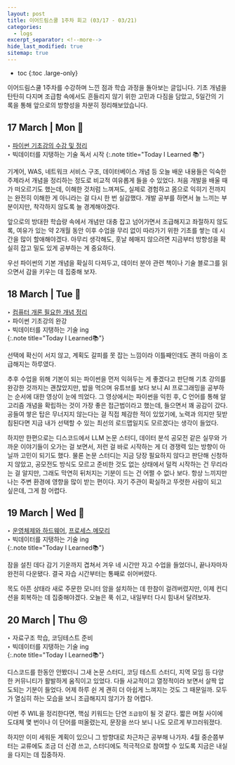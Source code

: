 ```yaml
---
layout: post
title: 이어드림스쿨 1주차 회고 (03/17 - 03/21)
categories: 
  - logs 
excerpt_separator: <!--more-->
hide_last_modified: true
sitemap: true
---
```


* toc
{:toc .large-only}

이어드림스쿨 1주차를 수강하며 느낀 점과 학습 과정을 돌아보는 글입니다.
기초 개념을 탄탄히 다지며 조급함 속에서도 흔들리지 않기 위한 고민과 다짐을 담았고, 5일간의 기록을 통해 앞으로의 방향성을 차분히 정리해보았습니다.

<!--more-->

## 17 March | Mon 🙂

‣ [파이썬 기초강의 수강 및 정리](/development/python/2025-03-17-python-00개념정리/) <br>‣ 빅데이터를 지탱하는 기술 독서 시작
{:.note title="Today I Learned 📚"}

기계어, WAS, 네트워크 서비스 구조, 데이터베이스 개념 등 오늘 배운 내용들은 익숙한 주제라서 개념을 정리하는 정도로 비교적 여유롭게 들을 수 있었다. 처음 개발을 배울 때가 떠오르기도 했는데, 이해한 것처럼 느껴져도, 실제로 경험하고 몸으로 익히기 전까지는 완전히 이해한 게 아니라는 걸 다시 한 번 실감했다. 개발 공부를 하면서 늘 느끼는 부분이지만, 착각하지 않도록 늘 경계해야겠다.

앞으로의 방대한 학습량 속에서 개념만 대충 잡고 넘어가면서 조급해지고 좌절하지 않도록, 여유가 있는 약 2개월 동안 이후 수업을 무리 없이 따라가기 위한 기초를 쌓는 데 시간을 많이 할애해야겠다. 아무리 생각해도, 훗날 헤매지 않으려면 지금부터 방향성을 확실히 잡고 밀도 있게 공부하는 게 중요하다.

우선 파이썬의 기본 개념을 확실히 다져두고, 데이터 분야 관련 책이나 기술 블로그를 읽으면서 감을 키우는 데 집중해 보자.

## 18 March | Tue 🤔

‣ [컴퓨터 개론 필요한 개념 정리](cse/2025-03-18-cse-1컴퓨터언어/)<br>‣ 파이썬 기초강의 완강<br>‣ 빅데이터를 지탱하는 기술 ing<br>
{:.note title="Today I Learned📚"}

선택에 확신이 서지 않고, 계획도 갈피를 못 잡는 느낌이라 이틀째인데도 괜히 마음이 조급해지는 하루였다.

추후 수업을 위해 기본이 되는 파이썬을 먼저 익혀두는 게 좋겠다고 판단해 기초 강의를 완강한 것까지는 괜찮았지만, 밥을 먹으며 유튜브를 보다 보니 AI 프로그래밍을 공부하는 순서에 대한 영상이 눈에 띄었다. 그 영상에서는 파이썬을 익힌 후, C 언어를 통해 알고리즘 개념을 확립하는 것이 가장 좋은 접근법이라고 했는데, 들으면서 꽤 공감이 갔다. 공들여 쌓은 탑은 무너지지 않는다는 걸 직접 체감한 적이 있었기에, 노력과 의지만 뒷받침된다면 지금 내가 선택할 수 있는 최선의 로드맵일지도 모르겠다는 생각이 들었다.

하지만 한편으로는 디스코드에서 LLM 논문 스터디, 데이터 분석 공모전 같은 실무와 가까운 이야기들이 오가는 걸 보면서, 저런 걸 바로 시작하는 게 더 경쟁력 있는 방향이 아닐까 고민이 되기도 했다. 물론 논문 스터디는 지금 당장 필요하지 않다고 판단해 신청하지 않았고, 공모전도 방식도 모르고 준비한 것도 없는 상태에서 덜컥 시작하는 건 무리라는 걸 알지만, 그래도 막연히 뒤처지는 기분이 드는 건 어쩔 수 없나 보다. 항상 느끼지만 나는 주변 환경에 영향을 많이 받는 편이다. 자기 주관이 확실하고 뚜렷한 사람이 되고 싶은데, 그게 참 어렵다.

## 19 March | Wed 🤧

‣ [운영체제와 하드웨어](cse/2025-03-19-cse-2컴퓨터하드웨어와-운영체제/), [프로세스](/cse/2025-03-19-cse-3프로세스/),[메모리](cse/2025-03-19-cse-4메모리/)<br>‣ 빅데이터를 지탱하는 기술 ing<br>
{:.note title="Today I Learned📚"}

잠을 설친 데다 감기 기운까지 겹쳐서 겨우 네 시간만 자고 수업을 들었더니, 끝나자마자 완전히 다운됐다. 결국 자습 시간부터는 통째로 쉬어버렸다.

목도 아픈 상태라 새로 주문한 모니터 암을 설치하는 데 한참이 걸려버렸지만, 이제 컨디션을 회복하는 데 집중해야겠다. 오늘은 푹 쉬고, 내일부터 다시 힘내서 달려보자.

## 20 March | Thu 😣

‣ 자료구조 학습, 코딩테스트 준비<br>‣ 빅데이터를 지탱하는 기술 ing<br>
{:.note title="Today I Learned📚"}

디스코드를 한동안 안봤더니 그새 논문 스터디, 코딩 테스트 스터디, 지역 모임 등 다양한 커뮤니티가 활발하게 움직이고 있었다. 다들 사교적이고 열정적이라 보면서 살짝 압도되는 기분이 들었다. 어제 하루 쉰 게 괜히 더 아쉽게 느껴지는 것도 그 때문일까. 모두가 열심히 하는 모습을 보니 조급해지지 않기가 참 어렵다. 

이번 주 WIL을 정리한다면, 핵심 키워드는 단연 `조급함`이 될 것 같다. 짧은 며칠 사이에 도대체 몇 번이나 이 단어를 떠올렸는지, 문장을 쓰다 보니 나도 모르게 부끄러워졌다.

하지만 이미 세워둔 계획이 있으니 그 방향대로 차근차근 공부해 나가자. 4월 중순쯤부터는 교류에도 조금 더 신경 쓰고, 스터디에도 적극적으로 참여할 수 있도록 지금은 내실을 다지는 데 집중하자.
